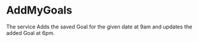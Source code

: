# AddMyGoals

The service Adds the saved Goal for the given date at 9am and updates the added Goal at 6pm.
